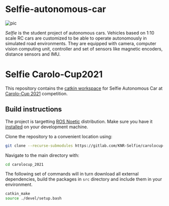 # Selfie-autonomous-car
![pic](/uploads/62db4f1809915f5a58a848fd77c937ac/overview.jpg)

*Selfie* is the student project of autonomous cars. Vehicles based on 1:10 scale RC cars are customized to be able
to operate autonomously in simulated road environments. They are equipped with camera, computer vision computing unit,
controller and set of sensors like magnetic encoders, distance sensors and IMU.

# Selfie Carolo-Cup2021

This repository contains the [catkin workspace](http://wiki.ros.org/catkin/workspaces) for Selfie Autonomous Car
at [Carolo-Cup 2021](https://wiki.ifr.ing.tu-bs.de/carolocup/news) competition.

## Build instructions

The project is targetting [ROS Noetic](http://wiki.ros.org/noetic) distribution. Make
sure you have it [installed](http://wiki.ros.org/noetic/Installation) on your development machine.

Clone the repository to a convenient location using:

```bash
git clone --recurse-submodules https://gitlab.com/KNR-Selfie/carolocup-2021/carolocup_2021.git
```

Navigate to the main directory with:

```bash
cd carolocup_2021
```

The following set of commands will in turn download all external dependencies, build the packages in
`src` directory and include them in your environment.

```bash
catkin_make
source ./devel/setup.bash
